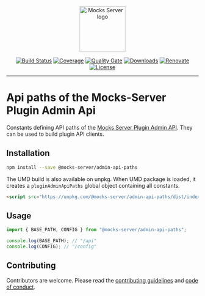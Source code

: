 <p align="center"><a href="https://mocks-server.org" target="_blank" rel="noopener noreferrer"><img width="120" src="https://www.mocks-server.org/img/logo_120.png" alt="Mocks Server logo"></a></p>

<p align="center">
  <a href="https://github.com/mocks-server/main/actions?query=workflow%3Abuild+branch%3Amaster"><img src="https://github.com/mocks-server/main/workflows/build/badge.svg?branch=master" alt="Build Status"></a>
  <a href="https://codecov.io/gh/mocks-server/main"><img src="https://codecov.io/gh/mocks-server/main/branch/master/graph/badge.svg?token=2S8ZR55AJV" alt="Coverage"></a>
  <a href="https://sonarcloud.io/project/overview?id=mocks-server_main_admin-api-paths"><img src="https://sonarcloud.io/api/project_badges/measure?project=mocks-server_main_admin-api-paths&metric=alert_status" alt="Quality Gate"></a>
  <a href="https://www.npmjs.com/package/@mocks-server/admin-api-paths"><img src="https://img.shields.io/npm/dm/@mocks-server/admin-api-paths.svg" alt="Downloads"></a>
  <a href="https://renovatebot.com"><img src="https://img.shields.io/badge/renovate-enabled-brightgreen.svg" alt="Renovate"></a>
  <a href="https://github.com/mocks-server/main/blob/master/packages/admin-api-paths/LICENSE"><img src="https://img.shields.io/npm/l/@mocks-server/admin-api-paths.svg" alt="License"></a>
</p>

---

# Api paths of the Mocks-Server Plugin Admin Api

Constants defining API paths of the [Mocks Server Plugin Admin API][plugin-admin-api-url]. They can be used to build plugin API clients.

## Installation

```bash
npm install --save @mocks-server/admin-api-paths
```

The UMD build is also available on unpkg. When UMD package is loaded, it creates a `pluginAdminApiPaths` global object containing all constants.

```html
<script src="https://unpkg.com/@mocks-server/admin-api-paths/dist/index.umd.js"></script>
```

## Usage

```js
import { BASE_PATH, CONFIG } from "@mocks-server/admin-api-paths";

console.log(BASE_PATH); // "/api"
console.log(CONFIG); // "/config"
```

## Contributing

Contributors are welcome.
Please read the [contributing guidelines](.github/CONTRIBUTING.md) and [code of conduct](.github/CODE_OF_CONDUCT.md).

[plugin-admin-api-url]: https://github.com/mocks-server/main/blob/master/packages/admin-api-client
